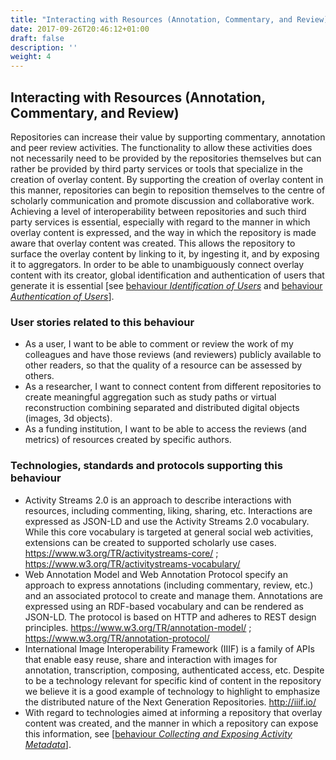 ```yaml
---
title: "Interacting with Resources (Annotation, Commentary, and Review)"
date: 2017-09-26T20:46:12+01:00
draft: false
description: ''
weight: 4
---
```


## Interacting with Resources (Annotation, Commentary, and Review)
Repositories can increase their value by supporting commentary, annotation and peer review activities. The functionality to allow these activities does not necessarily need to be provided by the repositories themselves but can rather be provided by third party services or tools that specialize in the creation of overlay content. By supporting the creation of overlay content in this manner, repositories can begin to reposition themselves to the centre of scholarly communication and promote discussion and collaborative work. Achieving a level of interoperability between repositories and such third party services is essential, especially with regard to the manner in which overlay content is expressed, and the way in which the repository is made aware that overlay content was created. This allows the repository to surface the overlay content by linking to it, by ingesting it, and by exposing it to aggregators. In order to be able to unambiguously connect overlay content with its creator, global identification and authentication of users that generate it is essential [see [behaviour *Identification of Users*](/behaviour/identification-of-users/) and [behaviour *Authentication of Users*](/behaviour/authentication-of-users/)].

### User stories related to this behaviour
* As a user, I want to be able to comment or review the work of my colleagues and have those reviews (and reviewers) publicly available to other readers, so that the quality of a resource can be assessed by others.
* As a researcher, I want to connect content from different repositories to create meaningful aggregation such as study paths or virtual reconstruction combining separated and distributed digital objects (images, 3d objects).
* As a funding institution, I want to be able to access the reviews (and metrics) of resources created by specific authors. 

### Technologies, standards and protocols supporting this behaviour
* Activity Streams 2.0 is an approach to describe interactions with resources, including commenting, liking, sharing, etc. Interactions are expressed as JSON-LD and use the Activity Streams 2.0 vocabulary. While this core vocabulary is targeted at general social web activities, extensions can be created to supported scholarly use cases. https://www.w3.org/TR/activitystreams-core/ ; https://www.w3.org/TR/activitystreams-vocabulary/
* Web Annotation Model and Web Annotation Protocol specify an approach to express annotations (including commentary, review, etc.) and an associated protocol to create and manage them. Annotations are expressed using an RDF-based vocabulary and can be rendered as JSON-LD. The protocol is based on HTTP and adheres to REST design principles. https://www.w3.org/TR/annotation-model/ ; https://www.w3.org/TR/annotation-protocol/
* International Image Interoperability Framework (IIIF) is a family of APIs that enable easy reuse, share and interaction with images for annotation, transcription, composing, authenticated access, etc. Despite to be a technology relevant for specific kind of content in the repository we believe it is a good example of technology to highlight to emphasize the distributed nature of the Next Generation Repositories. http://iiif.io/
* With regard to technologies aimed at informing a repository that overlay content was created, and the manner in which a repository can expose this information, see [[behaviour *Collecting and Exposing Activity Metadata*](/behaviour/collecting-and-exposing-activities/)]. 


